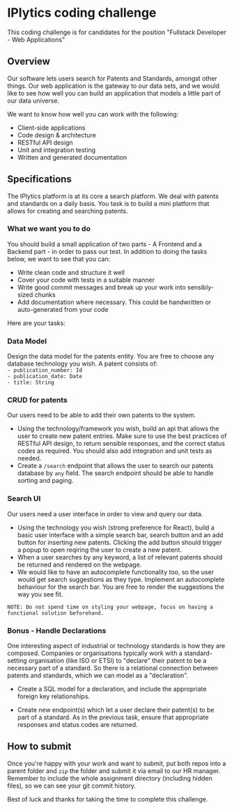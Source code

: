 # IPlytics coding challenge
This coding challenge is for candidates for the position "Fullstack Developer - Web Applications"

## Overview
Our software lets users search for Patents and Standards, amongst other things. Our web application is the gateway to our data sets, and we would like to see how well you can build an application that models a little part of our data universe.

We want to know how well you can work with the following:
* Client-side applications
* Code design & architecture
* RESTful API design
* Unit and integration testing
* Written and generated documentation

## Specifications
The IPlytics platform is at its core a search platform. We deal with patents and standards on a daily basis. You task is to build a mini platform that allows for creating and searching patents.


### What we want you to do

You should build a small application of two parts - A Frontend and a Backend part -  in order to pass our test. In addition to doing the tasks below, we want to see that you can:
* Write clean code and structure it well
* Cover your code with tests in a suitable manner
* Write good commit messages and break up your work into sensibly-sized chunks
* Add documentation where necessary. This could be handwritten or auto-generated from your code


Here are your tasks:

### Data Model

Design the data model for the patents entity. You are free to choose any database technology you wish. A patent consists of:
<br>
`- publication_number: Id`
<br>
`- publication_date: Date`
<br>
`- title: String`

### CRUD for patents 
Our users need to be able to add their own patents to the system. 

* Using the technology/framework you wish, build an api that allows the user to create new patent entries. Make sure to use the best practices of RESTful API design, to return sensible responses, and the correct status codes as required. You should also add integration and unit tests as needed.
* Create a `/search` endpoint that allows the user to search our patents database by `any` field. The search endpoint should be able to handle sorting and paging.

### Search UI
Our users need a user interface in order to view and query our data.

* Using the technology you wish (strong preference for React), build a basic user interface with a simple search bar, search button and an add button for inserting new patents. Clicking the add button should trigger a popup to open reqiring the user to create a new patent.
* When a user searches by any keyword, a list of relevant patents should be returned and rendered on the webpage.
* We would like to have an autocomplete functionality too, so the user would get search suggestions as they type. Implement an autocomplete behaviour for the search bar. You are free to render the suggestions the way you see fit.

`NOTE: Do not spend time on styling your webpage, focus on having a functional solution beforehand.`


### Bonus - Handle Declarations
One interesting aspect of industrial or technology standards is how they are composed. Companies or organisations typically work with a standard-setting organisation (like ISO or ETSI) to "declare" their patent to be a necessary part of a standard. So there is a relational connection between patents and standards, which we can model as a "declaration".

* Create a SQL model for a declaration, and include the appropriate foreign key relationships.

* Create new endpoint(s) which let a user declare their patent(s) to be part of a standard. As in the previous task, ensure that appropriate responses and status codes are returned.

## How to submit
Once you're happy with your work and want to submit, put both repos into a parent folder and  `zip` the folder and submit it via email to our HR manager. Remember to include the whole assignment directory (including hidden files), so we can see your git commit history.

Best of luck and thanks for taking the time to complete this challenge.
